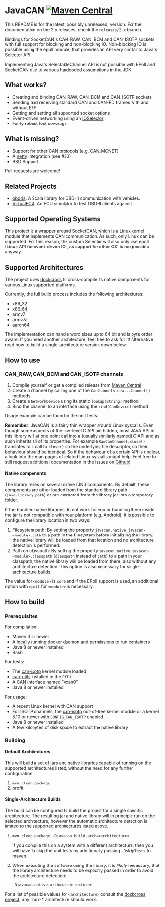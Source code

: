 # JavaCAN [![Maven Central](https://img.shields.io/maven-central/v/tel.schich/javacan.svg?label=Maven%20Central)](https://search.maven.org/search?q=g:%22tel.schich%22%20AND%20a:%22javacan%22)

This README is for the latest, possibly unreleased, version. For the documentation on the 2.x releases, check the `releases/2.x` branch.

Bindings for SocketCAN's CAN_RAW, CAN_BCM and CAN_ISOTP sockets with full support for blocking and non-blocking IO. Non-blocking IO is possible using the epoll module, that provides an API very
similar to Java's Selector API.

Implementing Java's SelectableChannel API is not possible with EPoll and SocketCAN due to various hardcoded assumptions in the JDK.

## What works?

* Creating and binding CAN_RAW, CAN_BCM and CAN_ISOTP sockets
* Sending and receiving standard CAN and CAN-FD frames with and without EFF
* Getting and setting all supported socket options
* Event-driven networking using an [IOSelector](https://github.com/pschichtel/JavaCAN/blob/master/epoll/src/main/java/tel/schich/javacan/select/IOSelector.java)
* Fairly robust test coverage

## What is missing?

* Support for other CAN protocols (e.g. CAN_MCNET)
* A [netty](https://netty.io) integration (see #20)
* BSD Support

Pull requests are welcome!

## Related Projects

* [obd4s](https://github.com/pschichtel/obd4s): A Scala library for OBD-II communication with vehicles.
* [VirtualECU](https://github.com/pschichtel/VirtualECU): An ECU simulator to test OBD-II clients against.

## Supported Operating Systems

This project is a wrapper around SocketCAN, which is a Linux kernel module that implements CAN communication. As such, only Linux can be supported. For this reason, the custom Selector will also only
use epoll (Linux API for event-driven IO), as support for other OS' is not possible anyway.

## Supported Architectures

The project uses [dockcross](https://github.com/dockcross/dockcross) to cross-compile its native components for various Linux supported platforms.

Currently, the full build process includes the following architectures:

* x86_32
* x86_64
* armv7
* armv7a
* aarch64

The implementation can handle word sizes up to 64 bit and is byte order aware. If you need another architecture, feel free to ask for it! Alternative read how to build a single-architecture version
down below.

## How to use

### CAN_RAW, CAN_BCM and CAN_ISOTP channels

1. Compile yourself or get a compiled release from [Maven Central](https://search.maven.org/search?q=a:javacan)
2. Create a channel by calling one of the `CanChannels.new...Channel()` methods
3. Create a `NetworkDevice` using its static `lookup(String)` method
4. Bind the channel to an interface using the `bind(CanDevice)` method

Usage example can be found in the unit tests.

**Remember**: JavaCAN is a fairly thin wrapper around Linux syscalls. Even though some aspects of the low-level C API are hidden, most JAVA API in this library will at one point call into a
(usually similarly named) C API and as such inherits all of its properties. For example `RawCanChannel.close()` translates to a call to `close()` on the underlying file descriptor, so their behaviour
should be identical. So if the behaviour of a certain API is unclear, a look into the man pages of related Linux syscalls might help. Feel free to still request additional documentation in the issues
on [Github](https://github.com/pschichtel/JavaCAN)!

#### Native components

The library relies on several native (JNI) components. By default, these components are other loaded from the standard library path (`java.library.path`) or are extracted from the library jar into a
temporary folder.  

If the bundled native libraries do not work for you or bundling them inside the jar is not compatible with your platform (e.g. Android), it is possible to
configure the library location in two ways:

1. Filesystem path: By setting the property `javacan.native.javacan-<module>.path` to a path in the filesystem before initializing the library, the native library will be loaded from that location
   and no architecture detection is performed.
2. Path on classpath: By setting the property `javacan.native.javacan-<module>.classpath` (`classpath` instead of `path`) to a path in your classpath, the native library will be loaded from there,
   also without any architecture detection. This option is also necessary for single-architecture builds.
   
The value for `<module>` is `core` and if the EPoll support is used, an additional option with `epoll` for `<module>` is necessary.

## How to build

### Prerequisites

For compilation:

* Maven 3 or newer
* A locally running docker daemon and permissions to run containers
* Java 8 or newer installed
* Bash

For tests:

* The [can-isotp](https://github.com/hartkopp/can-isotp) kernel module loaded
* [can-utils](https://github.com/linux-can/can-utils) installed in the `PATH`
* A CAN interface named "vcan0"
* Java 8 or newer installed

For usage:

* A recent Linux kernel with CAN support
* For ISOTP channels, the [can-isotp](https://github.com/hartkopp/can-isotp) out-of-tree kernel module or a kernel 5.10 or newer with `CONFIG_CAN_ISOTP` enabled
* Java 8 or newer installed
* A few kilobytes of disk space to extract the native library


### Building

#### Default Architectures

This will build a set of jars and native libraries capable of running on the supported architectures listed, without the need
for any further configuration.

1. `mvn clean package`
2. profit

#### Single-Architecture Builds

The build can be configured to build the project for a single specific architecture. The resulting jar and native library will
in principle run on the selected architecture, however the automatic architecture detection is limited to the supported
architectures listed above. 

1. `mvn clean package -Djavacan.build.arch=<architecture>`
    
   If you compile this on a system with a different architecture, then you will have to skip the unit tests by additionally
   passing `-DskipTests` to maven.

2. When executing the software using the library, it is *likely* necessary, that the library architecture needs to be explicitly
   passed in order to avoid the architecture detection:
   
   `-Djavacan.native.arch=<architecture>`

For a list of possible values for `<architecture>` consult the [dockcross project](https://github.com/dockcross/dockcross),
any linux-* architecture should work.
